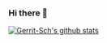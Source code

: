 ### Hi there 👋

[![Gerrit-Sch's github stats](https://github-readme-stats.vercel.app/api?username=Gerrit-Sch)](https://github.com/anuraghazra/github-readme-stats)

<!--
**Gerrit-Sch/Gerrit-Sch** is a ✨ _special_ ✨ repository because its `README.md` (this file) appears on your GitHub profile.




Here are some ideas to get you started:

- 🔭 I’m currently working on ...
- 🌱 I’m currently learning ...
- 👯 I’m looking to collaborate on ...
- 🤔 I’m looking for help with ...
- 💬 Ask me about ...
- 📫 How to reach me: ...
- 😄 Pronouns: ...
- ⚡ Fun fact: ...
-->
